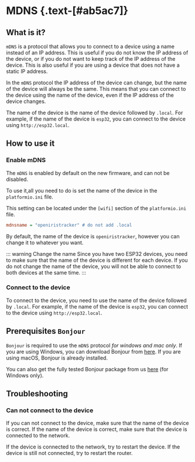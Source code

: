 # MDNS {.text-[#ab5ac7]}

## What is it?

`mDNS` is a protocol that allows you to connect to a device using a name instead of an IP address. This is useful if you do not know the IP address of the device, or if you do not want to keep track of the IP address of the device. This is also useful if you are using a device that does not have a static IP address.

In the `mDNS` protocol the IP address of the device can change, but the name of the device will always be the same. This means that you can connect to the device using the name of the device, even if the IP address of the device changes.

The name of the device is the name of the device followed by `.local`. For example, if the name of the device is `esp32`, you can connect to the device using `http://esp32.local`.

## How to use it

### Enable mDNS

The `mDNS` is enabled by default on the new firmware, and can not be disabled.

To use it,all you need to do is set the name of the device in the `platformio.ini` file.

This setting can be located under the `[wifi]` section of the `platformio.ini` file.

```ini
mdnsname = "openiristracker" # do not add .local
```

By default, the name of the device is `openiristracker`, however you can change it to whatever you want.

::: warning Change the name
Since you have two ESP32 devices, you need to make sure that the name of the device is different for each device. If you do not change the name of the device, you will not be able to connect to both devices at the same time.
:::

### Connect to the device

To connect to the device, you need to use the name of the device followed by `.local`. For example, if the name of the device is `esp32`, you can connect to the device using `http://esp32.local`.

## Prerequisites `Bonjour`

`Bonjour` is required to use the `mDNS` protocol _for windows and mac only_. If you are using Windows, you can download Bonjour from [here](https://support.apple.com/kb/DL999?locale=en_US). If you are using macOS, Bonjour is already installed.

You can also get the fully tested Bonjour package from us [here](https://github.com/RedHawk989/EyeTrackVR/tree/GUI/GUI/assets/3rdParty) (for Windows only).

## Troubleshooting

### Can not connect to the device

If you can not connect to the device, make sure that the name of the device is correct. If the name of the device is correct, make sure that the device is connected to the network.

If the device is connected to the network, try to restart the device. If the device is still not connected, try to restart the router.